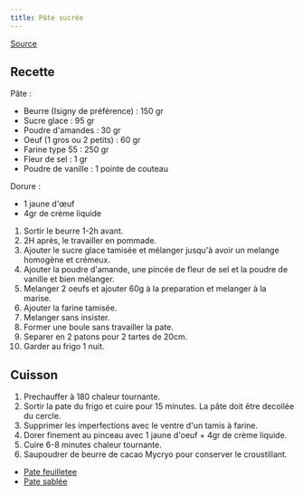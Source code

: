```yaml
---
title: Pâte sucrée
---
```


[Source](https://www.youtube.com/watch?v=jvsdM7D7IIs)

## Recette

Pâte :
- Beurre (Isigny de préférence) : 150 gr
- Sucre glace : 95 gr
- Poudre d'amandes : 30 gr
- Oeuf (1 gros ou 2 petits) : 60 gr
- Farine type 55 : 250 gr
- Fleur de sel : 1 gr
- Poudre de vanille : 1 pointe de couteau

Dorure :
- 1 jaune d'œuf
- 4gr de crème liquide

1. Sortir le beurre 1-2h avant.
1. 2H après, le travailler en pommade.
1. Ajouter le sucre glace tamisée et mélanger jusqu'à avoir un melange homogène et crémeux.
1. Ajouter la poudre d'amande, une pincée de fleur de sel et la poudre de vanille et bien mélanger.
1. Melanger 2 oeufs et ajouter 60g à la preparation et melanger à la marise.
1. Ajouter la farine tamisée.
1. Melanger sans insister.
1. Former une boule sans travailler la pate.
1. Separer en 2 patons pour 2 tartes de 20cm.
1. Garder au frigo 1 nuit.

## Cuisson

1. Prechauffer à 180 chaleur tournante.
1. Sortir la pate du frigo et cuire pour 15 minutes. La pâte doit être decollée du cercle.
1. Supprimer les imperfections avec le ventre d'un tamis à farine.
1. Dorer finement au pinceau avec 1 jaune d'oeuf + 4gr de crème liquide.
1. Cuire 6-8 minutes chaleur tournante.
1. Saupoudrer de beurre de cacao Mycryo pour conserver le croustillant.

- [Pate feuilletee](/recipes/sweet/pates/pate-feuilletee)
- [Pate sablée](/recipes/sweet/pates/pate-sablee)
